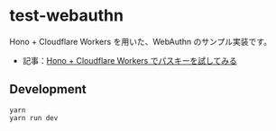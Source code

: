 # test-webauthn

Hono + Cloudflare Workers を用いた、WebAuthn のサンプル実装です。

- 記事：[Hono + Cloudflare Workers でパスキーを試してみる](https://zenn.dev/inaniwaudon/articles/c115a36f810eda)

## Development

```
yarn
yarn run dev
```
